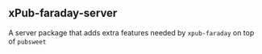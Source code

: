 ## xPub-faraday-server

A server package that adds extra features needed by `xpub-faraday` on top of `pubsweet`